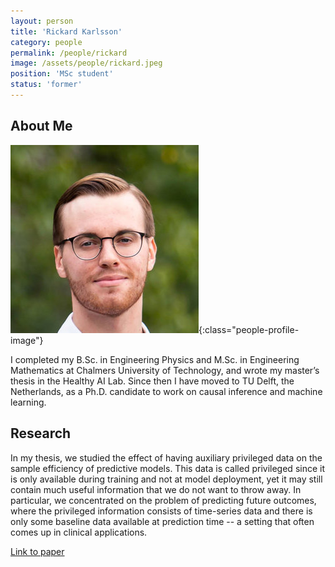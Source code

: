 ```yaml
---
layout: person
title: 'Rickard Karlsson'
category: people
permalink: /people/rickard
image: /assets/people/rickard.jpeg
position: 'MSc student'
status: 'former'
---
```


## About Me

![Rickard Karlsson](/assets/people/rickard.jpeg){:class="people-profile-image"}

I completed my B.Sc. in Engineering Physics and M.Sc. in Engineering Mathematics at Chalmers University of Technology, and wrote my master’s thesis in the Healthy AI Lab. Since then I have moved to TU Delft, the Netherlands, as a Ph.D. candidate to work on causal inference and machine learning.

## Research
In my thesis, we studied the effect of having auxiliary privileged data on the sample efficiency of predictive models. This data is called privileged since it is only available during training and not at model deployment, yet it may still contain much useful information that we do not want to throw away. In particular, we concentrated on the problem of predicting future outcomes, where the privileged information consists of time-series data and there is only some baseline data available at prediction time -- a setting that often comes up in clinical applications.

[Link to paper](https://arxiv.org/abs/2110.14993)
